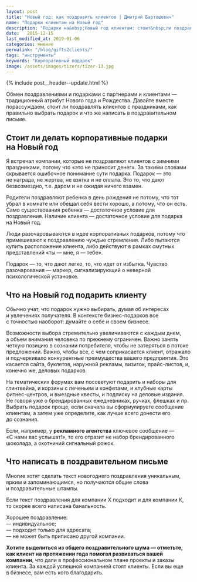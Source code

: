 ```yaml
---
layout: post
title: "Новый год: как поздравить клиентов | Дмитрий Бартошевич"
name: "Подарки клиентам на Новый год"
description: "Подарки на&nbsp;Новый год клиентам: стоит&nbsp;ли поздравлять клиентов с&nbsp;Новым годом, как правильно выбрать подарок и&nbsp;что&nbsp;же написать в&nbsp;поздравительном письме."
date:   2015-12-15
last_modified_at: 2019-01-06
categories: мнение
permalink: "/blog/gifts2clients/"
tags: "инструменты"
keywords: "Корпоративный подарок"
image: /assets/images/tizers/tizer-13.jpg
---
```


{% include post__header--update.html %}

<p>Обмен поздравлениями и&nbsp;подарками с&nbsp;партнерами и&nbsp;клиентами&nbsp;— традиционный атрибут Нового года и&nbsp;Рождества. Давайте вместе порассуждаем, стоит&nbsp;ли поздравлять клиентов с&nbsp;праздниками, как правильно выбрать подарок и&nbsp;что&nbsp;же написать в&nbsp;поздравительном письме.</p>

<section class="row-gap--m">
<h2 class="section__title h1 bold ">Стоит&nbsp;ли делать корпоративные подарки на&nbsp;Новый год</h2>
<p>Я&nbsp;встречал компании, которые не&nbsp;поздравляют клиентов с&nbsp;зимними праздниками, потому что «это не&nbsp;приносит денег». За&nbsp;такими словами скрывается ошибочное понимание сути подарка. Подарок&nbsp;— это не&nbsp;награда, не&nbsp;жертва, не&nbsp;взятка и&nbsp;не&nbsp;оплата. Это&nbsp;то, что дают безвозмездно, т.е. даром и&nbsp;не&nbsp;ожидая ничего взамен.</p>
<p>Родители поздравляют ребенка в&nbsp;день рождения не&nbsp;потому, что тот убрал в&nbsp;комнате или обещал себя вести хорошо, а&nbsp;потому, что он&nbsp;есть. Само существования ребенка&nbsp;— достаточное условие для поздравления. Наличие клиента&nbsp;— достаточное условие для подарка на&nbsp;Новый год.</p>
<p>Люди разочаровываются в&nbsp;идее корпоративных подарков, потому что примешивают к&nbsp;поздравлению чуждые стремления. Либо пытаются купить расположение клиента, либо действуют в&nbsp;рамках смутных представлений «ты&nbsp;— мне, я&nbsp;— тебе».</p>
<p>Подарок&nbsp;— то, что дают легко, то, что идет от&nbsp;избытка. Чувство разочарования&nbsp;— маркер, сигнализирующий о&nbsp;неверной психологической установке.</p>
</section>

<section class="row-gap--m">
<h2 class="section__title h1 bold ">Что на&nbsp;Новый год подарить клиенту </h2>
<p>Обычно учат, что подарок нужно выбирать, думая об&nbsp;интересах и&nbsp;увлечениях получателя. В&nbsp;контексте бизнес-подарков все с&nbsp;точностью наоборот: думайте о&nbsp;себе и&nbsp;своем бизнесе.</p>
<p>Возможности выбора стремительно увеличиваются с&nbsp;каждым днем, а&nbsp;объем внимания человека по&nbsp;прежнему ограничен. Важно занять четкую позицию в&nbsp;сознании потребителя, чтобы не&nbsp;затеряться в&nbsp;потоке предложений. Важно, чтобы все, с&nbsp;чем соприкасается клиент, отражало и&nbsp;подчеркивало конкурентные преимущества вашего предприятия. Это касается сайта, буклетов, наружной рекламы, визиток, прайс-листов, и, конечно&nbsp;же, деловых подарков.</p>
<p>На&nbsp;тематических форумах вам посоветуют подарить и&nbsp;наборы для глинтвейна, и&nbsp;корзины с&nbsp;печеньем и&nbsp;конфетами, и&nbsp;клубные карты фитнес-центров, и&nbsp;выездные квесты, и&nbsp;подписку на&nbsp;деловые издания. Не&nbsp;говоря уже о&nbsp;брендированных ежедневниках, ручках, флешках и&nbsp;пр. Выбрать подарок проще, если сначала вы&nbsp;сформулируете сообщение клиентам, а&nbsp;затем уже определите, как лучше всего донести его до&nbsp;сознания.</p>
<p>Если, например, у&nbsp;<b>рекламного агентства</b> ключевое сообщение&nbsp;— «С&nbsp;нами вас услышат!», то&nbsp;его отразит не&nbsp;набор брендированного шоколада, а&nbsp;охотничий сигнальный рожок. </p>
</section>

<section class="row-gap--m ">
<h2 class="block__space--top-h2 h1 bold ">Что написать в&nbsp;поздравительном письме</h2>
<p>Многие хотят сделать текст новогоднего поздравления уникальным, ярким и&nbsp;запоминающимся, но&nbsp;получаются общие слова и&nbsp;поздравительные штампы.</p>
<p>Если текст поздравления для компании&nbsp;Х подходит и&nbsp;для компании&nbsp;К, то&nbsp;скорее всего написана банальность.</p>
<p>Хорошее поздравление:<br/>
 —&nbsp;индивидуальное;<br/>
 —&nbsp;подходит только для адресата;<br/>
 —&nbsp;не&nbsp;может быть приписано другой компании.
</p>
<p><strong>Хотите выделиться из&nbsp;общего поздравительного шума&nbsp;— отметьте, как клиент на&nbsp;протяжении года помогал развиваться вашей компании</strong>, что дали в&nbsp;профессиональном плане проекты и&nbsp;заказы клиента. За&nbsp;каждой успешной компанией стоят клиенты. Если вы&nbsp;еще в&nbsp;бизнесе, вам есть кого благодарить.</p>
</section>